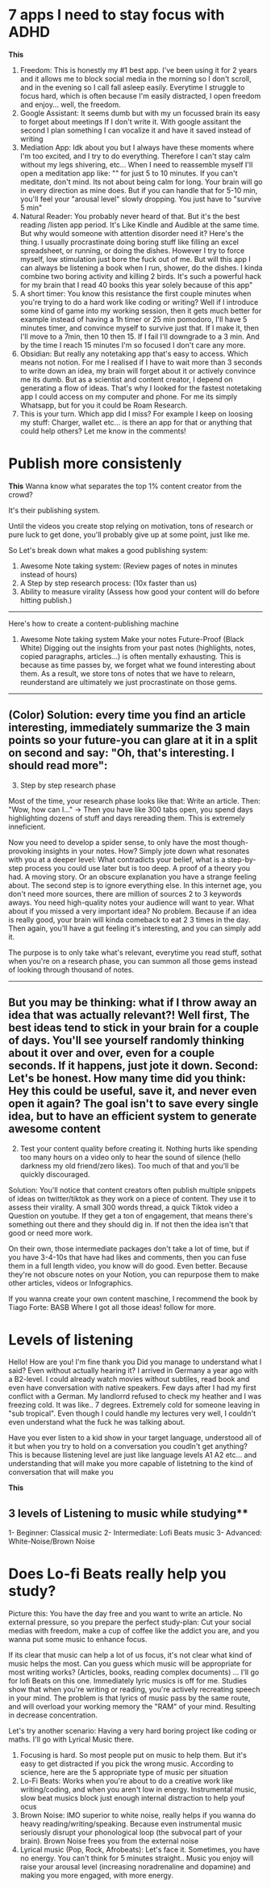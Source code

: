 

# 7 apps I need to stay focus with ADHD
**This**
1. Freedom: This is honestly my #1 best app. I've been using it for 2 years and it allows me to block social media in the morning so I don't scroll, and in the evening so I call fall asleep easily. Everytime I struggle to focus hard, which is often because I'm easily distracted, I open freedom and enjoy... well, the freedom.
2. Google Assistant: It seems dumb but with my un focussed brain its easy to forget about meetings If I don't write it. With google assitant the second I plan something I can vocalize it and have it saved instead of writing
3. Mediation App: Idk about you but I always have these moments where I'm too excited, and I try to do everything. Therefore I can't stay calm without my legs shivering, etc... When I need to reassemble myself I'll open a meditation app like: "" for just 5 to 10 minutes. If you can't meditate, don't mind. Its not about being calm for long. Your brain will go in every direction as mine does. But if you can handle that for 5-10 min, you'll feel your "arousal level" slowly dropping. You just have to "survive 5 min"
4. Natural Reader: You probably never heard of that. But it's the best reading /listen app period. It's Like Kindle and Audible at the same time. But why would someone with attention disorder need it? Here's the thing. I usually procrastinate doing boring stuff like filling an excel spreadsheet, or running, or doing the dishes. However I try to force myself, low stimulation just bore the fuck out of me. But will this app I can always be listening a book when I run, shower, do the dishes. I kinda combine two boring activity and killing 2 birds. It's such a powerful hack for my brain that I read 40 books this year solely because of this app"
5. A short timer: You know this resistance the first couple minutes when you're trying to do a hard work like coding or writing? Well if I introduce some kind of game into my working session, then it gets much better for example instead of having a 1h timer or 25 min pomodoro, I'll have 5 minutes timer, and convince myself to survive just that. If I make it, then I'll move to a 7min, then 10 then 15. If I fail I'll downgrade to a 3 min. And by the time I reach 15 minutes I'm so focused I don't care any more.
6. Obsidian: But really any notetaking app that's easy to access. Which means not notion. For me I realised if I have to wait more than 3 seconds to write down an idea, my brain will forget about it or actively convince me its dumb. But as a scientist and content creator, I depend on generating a flow of ideas. That's why I looked for the fastest notetaking app I could access on my computer and phone. For me its simply Whatsapp, but for you it could be Roam Research. 
7. This is your turn. Which app did I miss? For example I keep on loosing my stuff: Charger, wallet etc... is there an app for that or anything that could help others? Let me know in the comments!
# Publish more consistenly
**This**
Wanna know what separates the top 1% content creator from the crowd?

It's their publishing system.

Until the videos you create stop relying on motivation, tons of research or pure luck to get done, you'll probably give up at some point, just like me. 

So Let's break down what makes a good publishing system:
1. Awesome Note taking system: (Review pages of notes in minutes instead of hours)
2. A Step by step research process: (10x faster than us)
3. Ability to measure virality (Assess how good your content will do before hitting publish.)
---------------------------------------------------

Here's how to create a content-publishing machine
1. Awesome Note taking system
Make your notes Future-Proof
(Black White)
Digging out the insights from your past notes (highlights, notes, copied paragraphs, articles...) is often mentally exhausting.
This is because as time passes by, we forget what we found interesting about them.
 As a result, we store tons of notes that we have to relearn, reunderstand are ultimately we just procrastinate on those gems.
---------------------------------------------------
 (Color)
 Solution: every time you find an article interesting, immediately summarize the 3 main points so your future-you can glare at it in a split on second and say: "Oh, that's interesting. I should read more":
---------------------------------------------------
3. Step by step research phase

Most of the time, your research phase looks like that: Write an article. Then: "Wow, how can I..." -> Then you have like 300 tabs open, you spend days highlighting dozens of stuff and days rereading them. 
This is extremely inneficient. 

Now  you need to develop a spider sense, to only have the most though-provoking insights in your notes. How? Simply jote down what resonates with you at a deeper level: What contradicts your belief, what is a step-by-step process you could use later but is too deep. A proof of a theory you had. A moving story. Or an obscure explanation you have a strange feeling about.
The second step is to ignore everything else. In this internet age, you don't need more sources, there are million of sources 2 to 3 keywords aways. You need high-quality notes your audience will want to year. 
What about if you missed a very important idea? No problem. Because if an idea is really good,  your brain will kinda comeback to eat 2 3 times in the day. Then again, you'll have a gut feeling it's interesting, and you can simply add it. 

The purpose is to only take what's relevant, everytime you read stuff, sothat when you're on a research phase, you can summon all those gems instead of looking through thousand of notes.

---------------------------------------------------
 But you may be thinking: what if I throw away an idea that was actually relevant?!
 Well first, The best ideas tend to stick in your brain for a couple of days. You'll see yourself randomly thinking about it over and over, even for a couple seconds. If it happens, just jote it down. 
 Second: Let's be honest. How many time did you think: Hey this could be useful, save it, and never even open it again? The goal isn't to save every single idea, but to have an efficient system to generate awesome content
---------------------------------------------------
2. Test your content quality before creating it. 
Nothing hurts like spending too many hours on a video only to hear the sound of silence (hello darkness my old friend/zero likes).
Too much of that and you'll be quickly discouraged. 

Solution: You'll notice that content creators often publish multiple snippets of ideas on twitter/tiktok as they work on a piece of content. They use it to assess their virality. A small 300 words thread, a quick Tiktok video a Question on youtube. If they get a ton of engagement, that means there's something out there and they should dig in. If not then the idea isn't that good or need more work. 

 On their own, those intermediate packages don't take a lot of time, but if you have 3-4-10s that have had likes and comments, then you can fuse them in a full length video, you know will do good. Even better. Because they're not obscure notes on your Notion, you can repurpose them to make other articles, videos or Infographics. 


If you wanna create your own content maschine, I recommend the book by Tiago Forte: BASB Where I got all those ideas!
follow for more. 

# Levels of listening
Hello! How are you! I'm fine thank you
Did you manage to understand what I said? Even without actually hearing it? 
I arrived in Germany a year ago with a B2-level. I could already watch movies without subtiles, read book and even have conversation with native speakers.  Few days after I had my first conflict with a German. My landlorrd refused to check my heather and I was freezing cold. It was like.. 7 degrees. Extremely cold for someone leaving in "sub tropical". 
Even though I could handle my lectures very well, I couldn't even understand what the fuck he was talking about. 

Have you ever listen to a kid show in your target language, understood all of it but when you try to hold on a conversation you coudln't get anything? This is because llistening level are just like language levels A1 A2 etc... and understanding that will make you more capable of listetning to the kind of conversation that will make you

**This**
## 3 levels of  Listening to music while studying**
1- Beginner: Classical  music
2- Intermediate: Lofi Beats music
3- Advanced: White-Noise/Brown Noise
# Does Lo-fi Beats really help you study?
Picture this: You have the day free and you want to write an article. No external pressure, so you prepare the perfect study-plan: Cut your social medias with freedom, make a cup of coffee like the addict you are, and you wanna put some music to enhance focus. 

If its clear that music can help a lot of us focus, it's not clear what kind of music helps the most. 
Can you guess which music will be appropriate for most writing works? (Articles, books, reading complex documents)
... 
I'll go for lofi Beats on this one. Immediately lyric musics is off for me. Studies show that when you're writing or reading, you're actively recreating speech in your mind. The problem is that lyrics of music pass by the same route, and will overload your working memory the "RAM" of your mind. Resulting in decrease concentration. 

Let's try another scenario: Having a very hard boring project like coding or maths. 
I'll go with Lyrical Music there. 
1. Focusing is hard. So most people put on music to help them. But it's easy to get distracted if you pick the wrong music. According to science, here are the 5 appropriate type of music per situation
2. Lo-Fi Beats: Works when you're about to do a creative work like writing/coding, and when you aren't low in energy. Instrumental music, slow beat musics block just enough internal distraction to help youf ocus
3. Brown Noise: IMO superior to white noise, really helps if you wanna do heavy reading/writing/speaking. Because even instrumental music seriously disrupt your phonological loop (the subvocal part of your brain). Brown Noise frees you from the external noise 
4. Lyrical music (Pop, Rock, Afrobeats): Let's face it. Sometimes, you have no energy.  You can't think for 5 minutes straight.. Music you enjoy will raise your arousal level (increasing noradrenaline and dopamine) and making you more engaged, with more energy.



